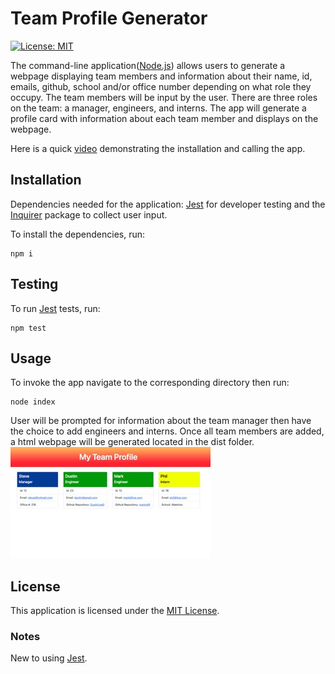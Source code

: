 # Team Profile Generator
[![License: MIT](https://img.shields.io/badge/License-MIT-yellow.svg)](https://opensource.org/licenses/MIT)

The command-line application([Node.js](https://nodejs.org/dist/latest-v18.x/docs/api/)) allows users to generate a webpage displaying team members and information about their name, id, emails, github, school and/or office number depending on what role they occupy. The team members will be input by the user. There are three roles on the team: a manager, engineers, and interns. The app will generate a profile card with information about each team member and displays on the webpage. 

Here is a quick [video](https://drive.google.com/file/d/1IfhjB6EfOdUMSpBkLQqMu2cUm-dKMHuc/view) demonstrating the installation and calling the app. 

## Installation
Dependencies needed for the application: [Jest](https://www.npmjs.com/package/jest) for developer testing and the [Inquirer](https://www.npmjs.com/package/inquirer/v/8.2.4) package to collect user input.   

To install the dependencies, run:  
```
npm i
```

## Testing 
To run [Jest](https://www.npmjs.com/package/jest) tests, run:
```
npm test
```

## Usage
To invoke the app navigate to the corresponding directory then run:
```
node index
```
User will be prompted for information about the team manager then have the choice to add engineers and interns. Once all team members are added, a html webpage will be generated located in the dist folder. 
![app-testingIMG](./Assets/teamProfile.jpeg)

## License
This application is licensed under the [MIT License](https://opensource.org/licenses/MIT).

### Notes
New to using [Jest](https://www.npmjs.com/package/jest).